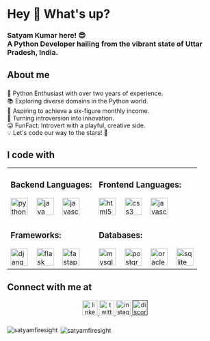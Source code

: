 <h1 align="left">Hey 👋 What's up?</h1>

###

<h3 align="left">Satyam Kumar here! 😎<br>A Python Developer hailing from the vibrant state of Uttar Pradesh, India.</h3>

###

<h2 align="left">About me</h2>

###

<p align="left">🐍 Python Enthusiast with over two years of experience.<br>
    📚 Exploring diverse domains in the Python world.<br>
    💼 Aspiring to achieve a six-figure monthly income.<br>
    🚀 Turning introversion into innovation.<br>
    😜 FunFact: Introvert with a playful, creative side.<br>
    💡 Let's code our way to the stars! 🚀</p>

###

<h2 align="left">I code with</h2>

<table>
  <tr>
    <td>
      <h3>Backend Languages:</h3>
      <img src="https://cdn.jsdelivr.net/gh/devicons/devicon/icons/python/python-original.svg" height="40" alt="python logo" />
      <img width="12" />
      <img src="https://cdn.jsdelivr.net/gh/devicons/devicon/icons/java/java-original.svg" height="40" alt="java logo" />
      <img width="12" />
      <img src="https://cdn.jsdelivr.net/gh/devicons/devicon/icons/javascript/javascript-original.svg" height="40" alt="javascript logo" />
    </td>
    <td>
      <h3>Frontend Languages:</h3>
      <img src="https://cdn.jsdelivr.net/gh/devicons/devicon/icons/html5/html5-original.svg" height="40" alt="html5 logo" />
      <img width="12" />
      <img src="https://cdn.jsdelivr.net/gh/devicons/devicon/icons/css3/css3-original.svg" height="40" alt="css3 logo" />
      <img width="12" />
      <img src="https://cdn.jsdelivr.net/gh/devicons/devicon/icons/javascript/javascript-original.svg" height="40" alt="javascript logo" />
    </td>
  </tr>
  <tr>
    <td>
      <h3>Frameworks:</h3>
      <img src="https://cdn.jsdelivr.net/gh/devicons/devicon/icons/django/django-plain.svg" height="40" alt="django logo" />
      <img width="12" />
      <img src="https://cdn.jsdelivr.net/gh/devicons/devicon/icons/flask/flask-original.svg" height="40" alt="flask logo" />
      <img width="12" />
      <img src="https://cdn.jsdelivr.net/gh/devicons/devicon/icons/fastapi/fastapi-original.svg" height="40" alt="fastapi logo" />
    </td>
    <td>
      <h3>Databases:</h3>
      <img src="https://cdn.jsdelivr.net/gh/devicons/devicon/icons/mysql/mysql-original.svg" height="40" alt="mysql logo" />
      <img width="12" />
      <img src="https://cdn.jsdelivr.net/gh/devicons/devicon/icons/postgresql/postgresql-original.svg" height="40" alt="postgresql logo" />
      <img width="12" />
      <img src="https://cdn.jsdelivr.net/gh/devicons/devicon/icons/oracle/oracle-original.svg" height="40" alt="oracle logo" />
      <img width="12" />
      <img src="https://cdn.jsdelivr.net/gh/devicons/devicon/icons/sqlite/sqlite-original.svg" height="40" alt="sqlite logo" />
    </td>
  </tr>
</table>

###

<h2 align="left">Connect with me at</h2>

<div align="center">
    <a href="https://www.linkedin.com/in/satyam-kumar-s18/" target="_blank">
        <img src="https://img.shields.io/static/v1?message=LinkedIn&logo=linkedin&label=&color=0077B5&logoColor=white&labelColor=&style=for-the-badge" height="35" alt="linkedin logo" />
    </a>
    <a href="https://twitter.com/its_Satyam918" target="_blank">
        <img src="https://img.shields.io/static/v1?message=Twitter&logo=twitter&label=&color=1DA1F2&logoColor=white&labelColor=&style=for-the-badge" height="35" alt="twitter logo" />
    </a>
    <a href="https://www.instagram.com/its_spyboy" target="_blank">
        <img src="https://img.shields.io/static/v1?message=Instagram&logo=instagram&label=&color=E4405F&logoColor=white&labelColor=&style=for-the-badge" height="35" alt="instagram logo" />
    </a>
    <a href="">
        <img src="https://img.shields.io/static/v1?message=Discord&logo=discord&label=&color=7289DA&logoColor=white&labelColor=&style=for-the-badge" height="35" alt="discord logo" />
    </a>
</div>

###

<p>
    <img align="left" src="https://github-readme-stats.vercel.app/api/top-langs?username=satyamfiresight&show_icons=true&locale=en&layout=compact" alt="satyamfiresight" />
</p>

###

<p>&nbsp;<img align="center" src="https://github-readme-stats.vercel.app/api?username=satyamfiresight&show_icons=true&locale=en" alt="satyamfiresight" />
</p>
